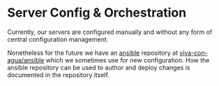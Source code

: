 # Server Config & Orchestration

Currently, our servers are configured manually and without any form of central configuration management.

Nonetheless for the future we have an [ansible](https://www.ansible.com/) repository at [viva-con-agua/ansible](https://github.com/Viva-con-Agua/ansible) which we sometimes use for new configuration.
How the ansible repository can be used to author and deploy changes is documented in the repository itself.
